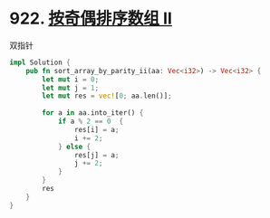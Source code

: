 # 922. [按奇偶排序数组 II](https://leetcode-cn.com/problems/sort-array-by-parity-ii/)

双指针

```rust
impl Solution {
    pub fn sort_array_by_parity_ii(aa: Vec<i32>) -> Vec<i32> {
        let mut i = 0;
        let mut j = 1;
        let mut res = vec![0; aa.len()];
        
        for a in aa.into_iter() {
            if a % 2 == 0  {
                res[i] = a;
                i += 2;
            } else {
                res[j] = a;
                j += 2;
            }
        }
        res
    }
}
```

